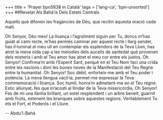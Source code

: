 +++
title = 'Prayer bpn5838 in Català'
tags = ['lang-ca', 'bpn-unsorted']
+++
##Revelat Als Bahá’ís Dels Estats Centrals

Aquells què difonen les fragàncies de Déu, que recitin aquesta oració cada matí.

Oh Senyor, Déu meu! La lloança i l’agraïment siguin per Tu, doncs m’has guiat al camí recte, m’has permès caminar per aquest recte i llarg sender, has il·luminat el meu ull en contemplar els esplendors de la Teva Llum, has atret la meva oïda cap a les melodies dels aucells de santedat què provenen dels misteris i amb el Teu amor has atret el meu cor entre els justos.
Oh Senyor! Confirma’m amb l’Esperit Sant, perquè en el Teu Nom faci una crida entre les nacions i doni les bones noves de la Manifestació del Teu Regne entre la humanitat.
Oh Senyor! Soc dèbil, enforteix-me amb el Teu poder i potència. La meva llengua vacil·la, permet-me expressar la Teva commemoració i lloança. Soc humil, honra’m admetent-me en el Teu regne. Estic allunyat, fes que m’acosti al llindar de la Teva misericòrdia, 
Oh Senyor! Fes de mi una llàntia brillant, un estel resplendent i un arbre beneït, guarnit amb fruits, estenent les branques sobre aquestes regions. Veritablement Tu ets el Fort, el Poderós i el Lliure.

-- Abdu'l-Bahá
